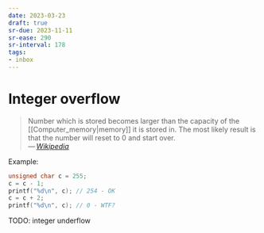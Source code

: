 ```yaml
---
date: 2023-03-23
draft: true
sr-due: 2023-11-11
sr-ease: 290
sr-interval: 178
tags:
- inbox
---
```


# Integer overflow

> Number which is stored becomes larger than the capacity of the
> [[Computer_memory|memory]] it is stored in. The most likely result is that the
> number will reset to 0 and start over.\
> — <cite>[Wikipedia](https://simple.wikipedia.org/wiki/Integer_overflow)</cite>

Example:

```c
unsigned char c = 255;
c = c - 1;
printf("%d\n", c); // 254 - OK
c = c + 2;
printf("%d\n", c); // 0 - WTF?
```

TODO: integer underflow